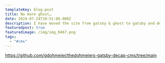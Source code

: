 ```yaml
---
templateKey: blog-post
title: No more ghost…
date: 2024-07-24T19:51:00.000Z
description: I have moved the site from gatsby & ghost to gatsby and decap cms.
featuredpost: true
featuredimage: /img/img_0467.png
tags:
  - "#cms"
---
```

https://github.com/gdohmeier/thedohmeiers-gatsby-decap-cms/tree/main
